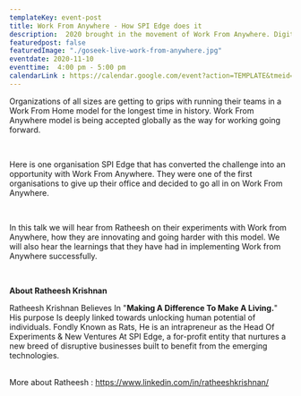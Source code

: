 ```yaml
---
templateKey: event-post
title: Work From Anywhere - How SPI Edge does it
description:  2020 brought in the movement of Work From Anywhere. Digital adaptability and tech trends have advanced people to adopt to remote working as a new way of work.
featuredpost: false
featuredImage: "./goseek-live-work-from-anywhere.jpg"
eventdate: 2020-11-10
eventtime:  4:00 pm - 5:00 pm
calendarLink : https://calendar.google.com/event?action=TEMPLATE&tmeid=NDcwOGdiNzVhcDg5YzdmYjlkZnYwajEwcjMgZ29mbG9hdGVycy5jb21fZXMxaW9jOTQ3ZzEyMzhoZjBrMjZuMnU2Y2tAZw&tmsrc=gofloaters.com_es1ioc947g1238hf0k26n2u6ck%40group.calendar.google.com
---
```


<!--StartFragment-->

Organizations of all sizes are getting to grips with running their teams in a Work From Home model for the longest time in history. Work From Anywhere model is being accepted globally as the way for working going forward.

<br/>

Here is one organisation SPI Edge that has converted the challenge into an opportunity with Work From Anywhere. They were one of the first organisations to give up their office and decided to go all in on Work From Anywhere.

<br/>

In this talk we will hear from Ratheesh on their experiments with Work from Anywhere, how they are innovating and going harder with this model. We will also hear the learnings that they have had in implementing Work from Anywhere successfully.

<br/>

**About Ratheesh Krishnan**

Ratheesh Krishnan Believes In "**Making A Difference To Make A Living.**" His purpose Is deeply linked towards unlocking human potential of individuals. Fondly Known as Rats, He is an intrapreneur as the Head Of Experiments & New Ventures At SPI Edge, a for-profit entity that nurtures a new breed of disruptive businesses built to benefit from the emerging technologies.
<br/><br/>

More about Ratheesh : <a href="https://www.linkedin.com/in/ratheeshkrishnan/" target="_blank" rel="nofollow">https://www.linkedin.com/in/ratheeshkrishnan/</a>

<br/>


<!--EndFragment-->
